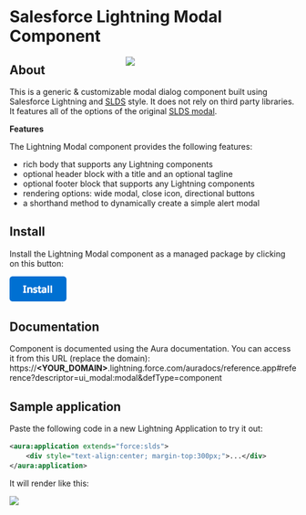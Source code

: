 # Salesforce Lightning Modal Component

<img src="screenshots/media-example.png" width="300" align="right"/>

## About
This is a generic & customizable modal dialog component built using Salesforce Lightning and [SLDS](https://www.lightningdesignsystem.com/) style.
It does not rely on third party libraries.
It features all of the options of the original [SLDS modal](https://www.lightningdesignsystem.com/components/modals/).

<b>Features</b>

The Lightning Modal component provides the following features:
- rich body that supports any Lightning components
- optional header block with a title and an optional tagline
- optional footer block that supports any Lightning components
- rendering options: wide modal, close icon, directional buttons
- a shorthand method to dynamically create a simple alert modal

## Install
Install the Lightning Modal component as a managed package by clicking on this button:

<a href="https://login.salesforce.com/packaging/installPackage.apexp?p0=04t0Y000000xSc3">
  <img src="gfx/btn-install.png" width="100" alt="Install">
</a>

## Documentation
Component is documented using the Aura documentation.
You can access it from this URL (replace the domain):
https://<b>&lt;YOUR_DOMAIN&gt;</b>.lightning.force.com/auradocs/reference.app#reference?descriptor=ui_modal:modal&defType=component

## Sample application
Paste the following code in a new Lightning Application to try it out:

``` xml
<aura:application extends="force:slds">
	<div style="text-align:center; margin-top:300px;">...</div>
</aura:application>
```

It will render like this:

<img src="screenshots/basic-example.png" width="75%"/>
